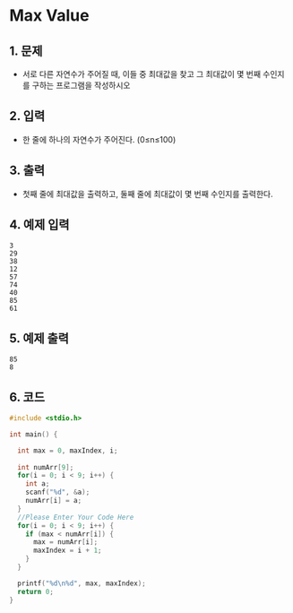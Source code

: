 # Max Value #

## 1. 문제
- 서로 다른 자연수가 주어질 때, 이들 중 최대값을 찾고 그 최대값이 몇 번째 수인지를 구하는 프로그램을 작성하시오

## 2. 입력
- 한 줄에 하나의 자연수가 주어진다. (0≤n≤100)

## 3. 출력
- 첫째 줄에 최대값을 출력하고, 둘째 줄에 최대값이 몇 번째 수인지를 출력한다.

## 4. 예제 입력
```
3
29
38
12
57
74
40
85
61
```

## 5. 예제 출력
```
85
8
```

## 6. 코드
```c++
#include <stdio.h>

int main() {

  int max = 0, maxIndex, i;
  
  int numArr[9];
  for(i = 0; i < 9; i++) {
    int a;
    scanf("%d", &a);
    numArr[i] = a;
  }
  //Please Enter Your Code Here
  for(i = 0; i < 9; i++) {
    if (max < numArr[i]) {
      max = numArr[i];
      maxIndex = i + 1;
    }
  }

  printf("%d\n%d", max, maxIndex);
  return 0;
}
```

